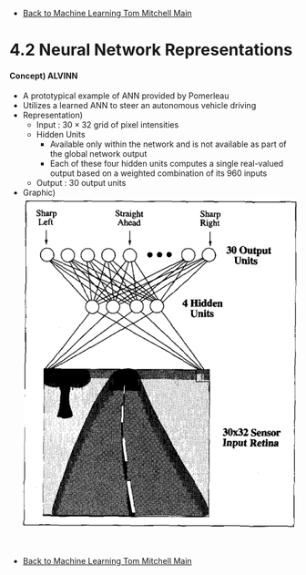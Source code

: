 * [Back to Machine Learning Tom Mitchell Main](../../main.md)

# 4.2 Neural Network Representations
#### Concept) ALVINN
- A prototypical example of ANN provided by Pomerleau
- Utilizes a learned ANN to steer an autonomous vehicle driving
- Representation)
  - Input : $30 \times 32$ grid of pixel intensities
  - Hidden Units
    - Available only within the network and is not available as part of the global network output
    - Each of these four hidden units computes a single real-valued output based on a weighted combination of its 960 inputs
  - Output : 30 output units
- Graphic)   
  ![](images/001.png)














<br>

* [Back to Machine Learning Tom Mitchell Main](../../main.md)